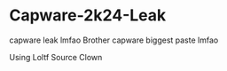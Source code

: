 # Capware-2k24-Leak
capware leak lmfao
Brother capware biggest paste lmfao

Using Loltf Source Clown
